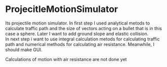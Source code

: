# ProjecitleMotionSimulator



Its projectile motion simulator. In first step I used analytical metods to calculate traffic path and the size of vectors
acting on a bullet that is in this case a sphere. Later I want to add ground slope and elastic collision.   
In next step i want to use integral calculation metods for calculating traffic path and numerical methods for calculating 
air resistance. 
Meanwhile, I should make GUI.

Calculations of motion with air resistance are not done yet
